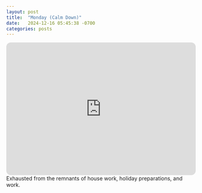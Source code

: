 ```yaml
---
layout: post
title:  "Monday (Calm Down)"
date:   2024-12-16 05:45:38 -0700
categories: posts
---
```

<iframe style="border-radius:12px" src="https://open.spotify.com/embed/playlist/6h3ZGyQICQ0qFs1B2bCUg3?utm_source=generator" width="100%" height="352" frameBorder="0" allowfullscreen="" allow="autoplay; clipboard-write; encrypted-media; fullscreen; picture-in-picture" loading="lazy"></iframe>
Exhausted from the remnants of house work, holiday preparations, and work.
